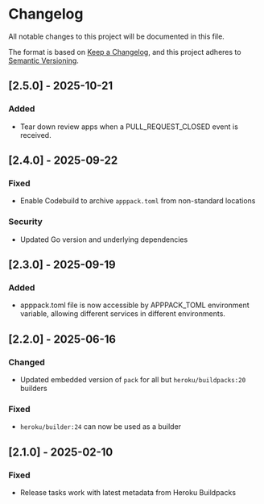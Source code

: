 # Changelog

All notable changes to this project will be documented in this file.

The format is based on [Keep a Changelog](https://keepachangelog.com/en/1.1.0/),
and this project adheres to [Semantic Versioning](https://semver.org/spec/v2.0.0.html).

## [2.5.0] - 2025-10-21

### Added

* Tear down review apps when a PULL_REQUEST_CLOSED event is received.

## [2.4.0] - 2025-09-22

### Fixed

* Enable Codebuild to archive `apppack.toml` from non-standard locations

### Security

* Updated Go version and underlying dependencies

## [2.3.0] - 2025-09-19

### Added

* apppack.toml file is now accessible by APPPACK_TOML environment variable, allowing different services in different environments. 

## [2.2.0] - 2025-06-16

### Changed

* Updated embedded version of `pack` for all but `heroku/buildpacks:20` builders

### Fixed

* `heroku/builder:24` can now be used as a builder

## [2.1.0] - 2025-02-10

### Fixed

* Release tasks work with latest metadata from Heroku Buildpacks
